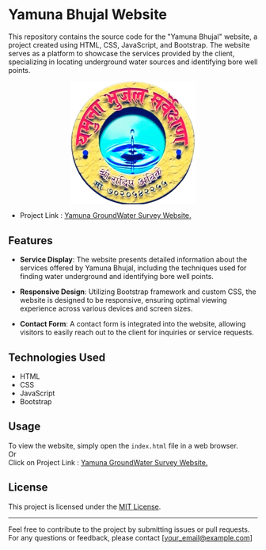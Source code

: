 # Yamuna Bhujal Website

This repository contains the source code for the "Yamuna Bhujal" website, a project created using HTML, CSS, JavaScript, and Bootstrap. The website serves as a platform to showcase the services provided by the client, specializing in locating underground water sources and identifying bore well points.

<img src="l2.png" alt="Yamuna Ground Water Survey" style="display: block; margin: 0 auto ;  width:50% ;" ></img>

- Project Link : [Yamuna GroundWater Survey Website.](https://yamunabhujal.netlify.app/)

## Features

- **Service Display**: The website presents detailed information about the services offered by Yamuna Bhujal, including the techniques used for finding water underground and identifying bore well points.
  
- **Responsive Design**: Utilizing Bootstrap framework and custom CSS, the website is designed to be responsive, ensuring optimal viewing experience across various devices and screen sizes.

- **Contact Form**: A contact form is integrated into the website, allowing visitors to easily reach out to the client for inquiries or service requests.

## Technologies Used

- HTML
- CSS
- JavaScript
- Bootstrap

## Usage

To view the website, simply open the `index.html` file in a web browser.
<br>
Or
<br> Click on Project Link : [Yamuna GroundWater Survey Website.](https://yamunabhujal.netlify.app/)

## License

This project is licensed under the [MIT License](LICENSE).

---

Feel free to contribute to the project by submitting issues or pull requests. For any questions or feedback, please contact [your_email@example.com]
